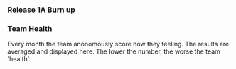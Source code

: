 ### Release 1A Burn up
<div id="chart"></div>
<script>
var chart = c3.generate({

axis: {
x: {
label: 'Sprint'
},
y: {
label: 'Work'
}
},

data: {
x: 'x',
columns: [
['x', 1, 2, 3, 4, 5, 6,7],
['done', 15.3, 15, 16, 0, 0, 0, 0],
['to do', 42.8, 40, 29, 0, 0, 0, 0],
['required', 7, 16, 21, 27, 33, 40, 47],
],

type: 'bar',
types: {
required: 'line',
},

groups: [ 
['to do','done'] ] 
},

legend: {
position: 'right'
},

bindto: '#chart'

});
</script>



### Team Health
<div id="chart1"></div>
<script>
var chart = c3.generate({

axis: {
x: {
type: 'timeseries',
tick: {
format: '%d-%m-%Y'
}
}
},

data: {
x: 'x',
columns: [
['x', '07-07-2017', '08-08-2017'],
['data1', 2.8, 3.3],
['data2', 2.8, 4.0],
['data3', 3.2, 3.5],
['data4', 3.2, 3.8],
['data5', 3.0, 4.5],
['data6', 3.0, 3.8],
['data7', 3.4, 2.8],
['data8', 3.4, 3.5],
['data9', 2.6, 3.5],
['data10', 4.0, 4.0],
['data11', 3.2, 3.8],
['data12', 3.6, 3.0]
],



names: {
data1: 'I am not happy with my working environment',
data2: 'I dont know whats going on',
data3: 'I dont feel I can raise anything with the whole team',
data4: 'I dont feel my voice is being heard',
data5: 'I dont feel my work contributes to the goal',
data6: 'I dont feel supported by my team',
data7: 'I dont get enough time to tackle technical debt',
data8: 'I dont get time to improve my skills/knowledge',
data9: 'I dont know what work is next',
data10:'I dont understand the work that I am doing',
data11:'I feel like I am working on my own',
data12:'I feel like work is being pushed on me'
},

types: {
data1: 'area-spline',
data2: 'area-spline',
data3: 'area-spline',
data4: 'area-spline',
data5: 'area-spline',
data6: 'area-spline',
data7: 'area-spline',
data8: 'area-spline',
data9: 'area-spline',
data10: 'area-spline',
data11: 'area-spline',
data12: 'area-spline'
},

groups: 
[['data1', 'data2', 'data3', 'data4', 'data5', 'data6', 'data7', 'data8', 'data9','data10','data11','data12']]
},

legend: {
position: 'right'
},

bindto: '#chart1'

});
</script>
Every month the team anonomously score how they feeling. The results are averaged and displayed here. The lower the number, the worse the team 'health'.
